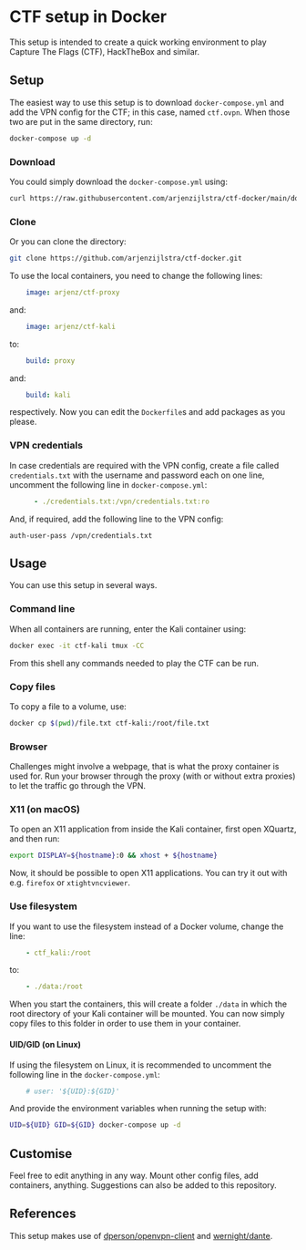 # CTF setup in Docker
This setup is intended to create a quick working environment to play Capture The Flags (CTF), HackTheBox and similar.

## Setup
The easiest way to use this setup is to download `docker-compose.yml` and add the VPN config for the CTF; in this case, named `ctf.ovpn`. When those two are put in the same directory, run:
```bash
docker-compose up -d
```

### Download
You could simply download the `docker-compose.yml` using:

```bash
curl https://raw.githubusercontent.com/arjenzijlstra/ctf-docker/main/docker-compose.yml > docker-compose.yml
```

### Clone
Or you can clone the directory:
```bash
git clone https://github.com/arjenzijlstra/ctf-docker.git
```

To use the local containers, you need to change the following lines:
```yaml
    image: arjenz/ctf-proxy
```

and:
```yaml
    image: arjenz/ctf-kali
```

to:
```yaml
    build: proxy
```

and:
```yaml
    build: kali
```

respectively. Now you can edit the `Dockerfile`s and add packages as you please.

### VPN credentials
In case credentials are required with the VPN config, create a file called `credentials.txt` with the username and password each on one line, uncomment the following line in `docker-compose.yml`:
```yaml
      - ./credentials.txt:/vpn/credentials.txt:ro
```

And, if required, add the following line to the VPN config:
```
auth-user-pass /vpn/credentials.txt
```

## Usage
You can use this setup in several ways.

### Command line 
When all containers are running, enter the Kali container using:
```bash
docker exec -it ctf-kali tmux -CC
```
From this shell any commands needed to play the CTF can be run.

### Copy files
To copy a file to a volume, use:
```bash
docker cp $(pwd)/file.txt ctf-kali:/root/file.txt
```

### Browser
Challenges might involve a webpage, that is what the proxy container is used for. Run your browser through the proxy (with or without extra proxies) to let the traffic go through the VPN.

### X11 (on macOS)
To open an X11 application from inside the Kali container, first open XQuartz, and then run:
```bash
export DISPLAY=${hostname}:0 && xhost + ${hostname}
```

Now, it should be possible to open X11 applications. You can try it out with e.g. `firefox` or `xtightvncviewer`.

### Use filesystem
If you want to use the filesystem instead of a Docker volume, change the line:
```yaml
    - ctf_kali:/root
```

to:
```yaml
    - ./data:/root
```

When you start the containers, this will create a folder `./data` in which the root directory of your Kali container will be mounted. You can now simply copy files to this folder in order to use them in your container.

#### UID/GID (on Linux)
If using the filesystem on Linux, it is recommended to uncomment the following line in the `docker-compose.yml`:
```yaml
    # user: '${UID}:${GID}'
```

And provide the environment variables when running the setup with:
```bash
UID=${UID} GID=${GID} docker-compose up -d
```

## Customise
Feel free to edit anything in any way. Mount other config files, add containers, anything. Suggestions can also be added to this repository.

## References
This setup makes use of [dperson/openvpn-client](https://github.com/dperson/openvpn-client) and [wernight/dante](https://github.com/wernight/docker-dante).
